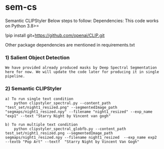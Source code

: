 # sem-cs
Semantic CLIPStyler
Below steps to follow:
Dependencies:
This code works on Python 3.8>=

!pip install git+https://github.com/openai/CLIP.git

Other package dependencies are mentioned in requirements.txt

### 1) Salient Object Detection
 
    We have provided already produced masks by Deep Spectral Segmentation here for now. We will update the code later for producing it in single pipeline.

### 2) Semantic CLIPStyler

    a) To run single text condition
        python clipstyler_spectral.py --content_path "test_set/night1_resized.png" --segmentedImage_path "segmaps/night1_resized.npy" --filename "night1_resized" --exp_name "exp1" --text "Starry Night by Vincent van gogh"

    b) To run multiple text condition
        python clipstyler_spectral_globfb.py --content_path test_set/night1_resized.png --segmentedImage_path segmaps/night1_resized.npy --filename night1_resized  --exp_name exp2 --textb "Pop Art" --textf  "Starry Night by Vincent Van Gogh"
